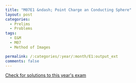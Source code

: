 ```yaml
---
title: "M07E1 &ndash; Point Charge an Conducting Sphere"
layout: post
categories:
  - Prelims
  - Problems
tags:
  - E&M
  - M07
  - Method of Images

permalink: /:categories/:year/:month/E1:output_ext
comments: false
---
```

<object data="2007M1E.pdf" type="application/pdf" width="100%" height="500"></object>
<div class="message"><a href='https://princetonprelim.com/prelim/19/'>Check for solutions to this year's exam</a></div>